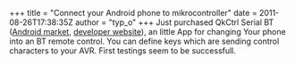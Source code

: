 +++
title = "Connect your Android phone to mikrocontroller"
date = 2011-08-26T17:38:35Z
author = "typ_o"
+++
Just purchased QkCtrl Serial BT ([Android
market](https://market.android.com/details?id=com.kvndev.android.two),
[developer website](http://www.kvndev.com/android/two)), an little App
for changing Your phone into an BT remote control. You can define keys
which are sending control characters to your AVR. First testings seem to
be successfull.
